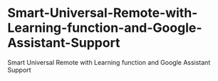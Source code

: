 # Smart-Universal-Remote-with-Learning-function-and-Google-Assistant-Support
Smart Universal Remote with Learning function and Google Assistant Support

